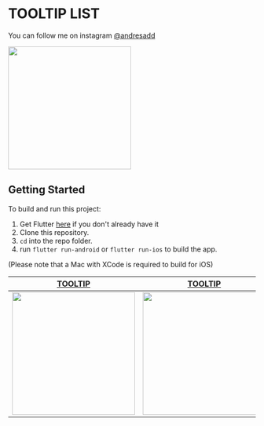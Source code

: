 # TOOLTIP LIST

You can follow me on instagram [@andresadd](https://www.instagram.com/andresadd)

<img src='https://imagenpng.com/wp-content/uploads/2018/03/logoinstagram3.png' width="250">

## Getting Started

To build and run this project:

1. Get Flutter [here](https://flutter.dev) if you don't already have it
2. Clone this repository.
3. `cd` into the repo folder.
4. run `flutter run-android` or `flutter run-ios` to build the app.

(Please note that a Mac with XCode is required to build for iOS)

| [**TOOLTIP**](https://i.postimg.cc/pLdVPBFv/tooltip-list.png)            | [**TOOLTIP**](https://i.postimg.cc/YCyr0m6W/tooltip-list-2.png)         |
| --------------------------------------------------------------- | ------------------------------------------------------------------ |
| <img src="https://i.postimg.cc/pLdVPBFv/tooltip-list.png" width="250"> | <img src="https://i.postimg.cc/YCyr0m6W/tooltip-list-2.png" width="250"> |

